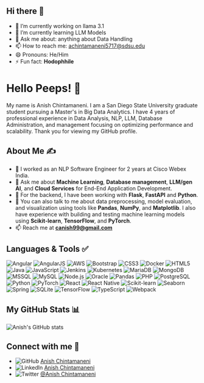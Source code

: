 ## Hi there 👋

- 🔭 I’m currently working on llama 3.1
- 🌱 I’m currently learning LLM Models
- 💬 Ask me about: anything about Data Handling 
- 📫 How to reach me: achintamaneni5717@sdsu.edu
- 😄 Pronouns: He/Him
- ⚡ Fun fact: **Hodophhile**

# Hello Peeps! 👋
My name is Anish Chintamaneni. I am a San Diego State University graduate student pursuing a Master's in Big Data Analytics. I have 4 years of professional experience in Data Analysis, NLP, LLM, Database Administration, and management focusing on optimizing performance and scalability. Thank you for viewing my GitHub profile.

## About Me ✍
- 🔭 I worked as an NLP Software Engineer for 2 years at Cisco Webex India.
- 💬 Ask me about **Machine Learning**, **Database management**, **LLM/gen AI**, and **Cloud Services** for End-End Application Development.
- 💬 For the backend, I have been working with **Flask**, **FastAPI** and **Python**.
- 💬 You can also talk to me about data preprocessing, model evaluation, and visualization using tools like **Pandas**, **NumPy**, and **Matplotlib**. I also have experience with building and testing machine learning models using **Scikit-learn**, **TensorFlow**, and **PyTorch**.
- 📫 Reach me at **canish99@gmail.com**

## Languages & Tools ✅
![Angular](https://img.shields.io/badge/-Angular-DD0031?logo=angular&logoColor=white&style=flat)
![AngularJS](https://img.shields.io/badge/-AngularJS-E23237?logo=angularjs&logoColor=white&style=flat)
![AWS](https://img.shields.io/badge/-AWS-232F3E?logo=amazon-aws&logoColor=white&style=flat)
![Bootstrap](https://img.shields.io/badge/-Bootstrap-563D7C?logo=bootstrap&logoColor=white&style=flat)
![CSS3](https://img.shields.io/badge/-CSS3-1572B6?logo=css3&logoColor=white&style=flat)
![Docker](https://img.shields.io/badge/-Docker-2496ED?logo=docker&logoColor=white&style=flat)
![HTML5](https://img.shields.io/badge/-HTML5-E34F26?logo=html5&logoColor=white&style=flat)
![Java](https://img.shields.io/badge/-Java-007396?logo=java&logoColor=white&style=flat)
![JavaScript](https://img.shields.io/badge/-JavaScript-F7DF1E?logo=javascript&logoColor=black&style=flat)
![Jenkins](https://img.shields.io/badge/-Jenkins-D24939?logo=jenkins&logoColor=white&style=flat)
![Kubernetes](https://img.shields.io/badge/-Kubernetes-326CE5?logo=kubernetes&logoColor=white&style=flat)
![MariaDB](https://img.shields.io/badge/-MariaDB-003545?logo=mariadb&logoColor=white&style=flat)
![MongoDB](https://img.shields.io/badge/-MongoDB-47A248?logo=mongodb&logoColor=white&style=flat)
![MSSQL](https://img.shields.io/badge/-MSSQL-CC2927?logo=microsoft-sql-server&logoColor=white&style=flat)
![MySQL](https://img.shields.io/badge/-MySQL-4479A1?logo=mysql&logoColor=white&style=flat)
![Node.js](https://img.shields.io/badge/-Node.js-339933?logo=node.js&logoColor=white&style=flat)
![Oracle](https://img.shields.io/badge/-Oracle-F80000?logo=oracle&logoColor=white&style=flat)
![Pandas](https://img.shields.io/badge/-Pandas-150458?logo=pandas&logoColor=white&style=flat)
![PHP](https://img.shields.io/badge/-PHP-777BB4?logo=php&logoColor=white&style=flat)
![PostgreSQL](https://img.shields.io/badge/-PostgreSQL-336791?logo=postgresql&logoColor=white&style=flat)
![Python](https://img.shields.io/badge/-Python-3776AB?logo=python&logoColor=white&style=flat)
![PyTorch](https://img.shields.io/badge/-PyTorch-EE4C2C?logo=pytorch&logoColor=white&style=flat)
![React](https://img.shields.io/badge/-React-61DAFB?logo=react&logoColor=black&style=flat)
![React Native](https://img.shields.io/badge/-React%20Native-61DAFB?logo=react&logoColor=black&style=flat)
![Scikit-learn](https://img.shields.io/badge/-Scikit--learn-F7931E?logo=scikit-learn&logoColor=white&style=flat)
![Seaborn](https://img.shields.io/badge/-Seaborn-3776AB?logo=python&logoColor=white&style=flat)
![Spring](https://img.shields.io/badge/-Spring-6DB33F?logo=spring&logoColor=white&style=flat)
![SQLite](https://img.shields.io/badge/-SQLite-003B57?logo=sqlite&logoColor=white&style=flat)
![TensorFlow](https://img.shields.io/badge/-TensorFlow-FF6F00?logo=tensorflow&logoColor=white&style=flat)
![TypeScript](https://img.shields.io/badge/-TypeScript-3178C6?logo=typescript&logoColor=white&style=flat)
![Webpack](https://img.shields.io/badge/-Webpack-8DD6F9?logo=webpack&logoColor=black&style=flat)

## My GitHub Stats 📊
![Anish's GitHub stats](https://github-readme-stats.vercel.app/api?username=canish26&show_icons=true&theme=radical)

## Connect with me 🤝
- ![GitHub](https://img.shields.io/badge/-GitHub-181717?logo=github&logoColor=white&style=flat) [Anish Chintamaneni](https://github.com/canish26)
- ![LinkedIn](https://img.shields.io/badge/-LinkedIn-0A66C2?logo=linkedin&logoColor=white&style=flat) [Anish Chintamaneni](https://www.linkedin.com/in/anish-chintamaneni-736789160/)
- ![Twitter](https://img.shields.io/badge/-Twitter-1DA1F2?logo=twitter&logoColor=white&style=flat) [@Anish Chintamaneni](https://x.com/CAnish5791)
